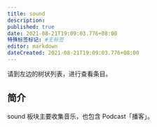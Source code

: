 ```yaml
---
title: sound
description:
published: true
date: 2021-08-21T19:09:03.776+08:00
特殊标签标记: #无标签
editor: markdown
dateCreated: 2021-08-21T19:09:03.776+08:00
---
```


请到左边的树状列表，进行查看条目。

## 简介

sound 板块主要收集音乐，也包含 Podcast「播客」。
